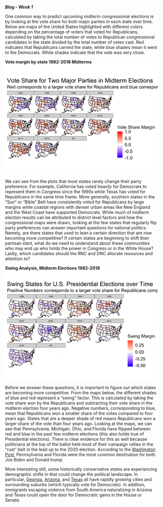 ***Blog - Week 1***

One common way to predict upcoming midterm congressional elections is by
looking at the vote share for both major parties in each state over
time. Below are maps of the United States highlighted with different
colors depending on the percentage of voters that voted for Republicans,
calculated by taking the total number of votes to Republican
congressional candidates in the state divided by the total number of
votes cast. Red indicates that Republicans carried the state, while blue
shades mean it went to the Democrats. White shades indicate that the
vote was very close.  

**Vote margin by state 1982-2018 Midterms**
![](week1_files/figure-markdown_github/unnamed-chunk-3-1.png)

We can see from the plots that most states rarely change their party
preference. For example, California has voted heavily for Democrats to
represent them in Congress since the 1990s while Texas has voted for
Republicans in the same time frame. More generally, southern states in
the “Sun” or “Bible” Belt have consistently voted for Republicans by
large margins while coastal regions with denser urban areas like New
England and the West Coast have supported Democrats. While much of
midterm election results can be attributed to district level factors and
how the congressional maps were drawn, looking at the few states that
regularly flip party preferences can answer important questions for
national politics. Namely, are there states that used to lean a certain
direction that are now becoming more competitive? If certain states are
beginning to shift their partisan slant, what do we need to understand
about these communities who may end up who holds the power in Congress
or in the White House? Lastly, which candidates should the RNC and DNC
allocate resources and attention to?  

**Swing Analysis, Midterm Elections 1982-2018**
![](week1_files/figure-markdown_github/unnamed-chunk-5-1.png)

Before we answer these questions, it is important to figure out which
states are becoming more competitive. From the maps below, the different
shades of blue and red represent a “swing” factor. This is calculated by
taking the vote share won by the Republicans and subtracting their vote
share in the midterm election four years ago. Negative numbers,
corresponding to blue, mean that Republicans won a smaller share of the
votes compared to four years ago. States that are a deeper shade of red
means Republicans won a larger share of the vote than four years ago.
Looking at the maps, we can see that Pennsylvania, Michigan, Ohio, and
Florida have flipped between red and blue in the past few midterm
elections (this also holds true of Presidential elections). There is
clear evidence for this as well because politicians at the top of the
ballot held most of their campaign rallies in the “rust” belt in the
lead up to the 2020 election. According to the [Washington
Post](https://www.washingtonpost.com/elections/2020/11/02/campaign-rallies-covid/),
Pennsylvania and Florida were the most common destination for both Joe
Biden and Donald trump.

More interesting still, some historically conservative states are
experiencing demographic shifts in that could change the political
landscape. In particular,
[Georgia](https://www.nbcnews.com/politics/meet-the-press/meet-2022-s-most-important-swing-state-georgia-n1287686),
[Arizona](https://www.nysun.com/article/why-arizona-is-turning-blue),
and
[Texas](https://www.theguardian.com/us-news/commentisfree/2022/mar/08/can-texas-become-purple-that-may-depend-on-hispanic-voters)
all have rapidly growing cities and surrounding suburbs (which typically
vote for Democrats). In addition, immigrants escaping violence from
South America naturalizing in Arizona and Texas could open the door for
Democratic gains in the House or Senate.
